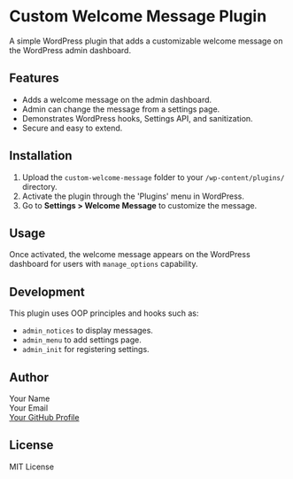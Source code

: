 # Custom Welcome Message Plugin

A simple WordPress plugin that adds a customizable welcome message on the WordPress admin dashboard.

## Features

- Adds a welcome message on the admin dashboard.
- Admin can change the message from a settings page.
- Demonstrates WordPress hooks, Settings API, and sanitization.
- Secure and easy to extend.

## Installation

1. Upload the `custom-welcome-message` folder to your `/wp-content/plugins/` directory.
2. Activate the plugin through the 'Plugins' menu in WordPress.
3. Go to **Settings > Welcome Message** to customize the message.

## Usage

Once activated, the welcome message appears on the WordPress dashboard for users with `manage_options` capability.

## Development

This plugin uses OOP principles and hooks such as:

- `admin_notices` to display messages.
- `admin_menu` to add settings page.
- `admin_init` for registering settings.

## Author

Your Name  
Your Email  
[Your GitHub Profile](https://github.com/prithi2004)

## License

MIT License

